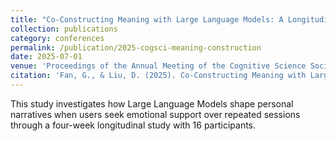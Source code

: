 ```yaml
---
title: "Co-Constructing Meaning with Large Language Models: A Longitudinal Analysis of Human-AI Dialogues in Emotional Support Contexts"
collection: publications
category: conferences
permalink: /publication/2025-cogsci-meaning-construction
date: 2025-07-01
venue: 'Proceedings of the Annual Meeting of the Cognitive Science Society (Vol. 47)'
citation: 'Fan, G., & Liu, D. (2025). Co-Constructing Meaning with Large Language Models: A Longitudinal Analysis of Human-AI Dialogues in Emotional Support Contexts. In <i>Proceedings of the Annual Meeting of the Cognitive Science Society</i> (Vol. 47).'
---
```


This study investigates how Large Language Models shape personal narratives when users seek emotional support over repeated sessions through a four-week longitudinal study with 16 participants.

